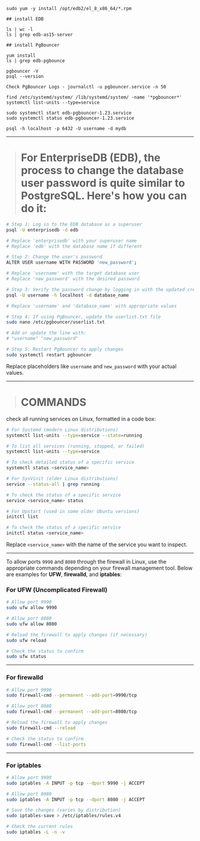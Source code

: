 ```
sudo yum -y install /opt/edb2/el_8_x86_64/*.rpm

## install EDB

ls | wc -l
ls | grep edb-as15-server

## install PgBouncer

yum install 
ls | grep edb-pgbounce

pgbouncer -V
psql --version

Check PgBouncer Logs - journalctl -u pgbouncer.service -n 50
 
find /etc/systemd/system/ /lib/systemd/system/ -name '*pgbouncer*'
systemctl list-units --type=service

sudo systemctl start edb-pgbouncer-1.23.service
sudo systemctl status edb-pgbouncer-1.23.service
```
```
psql -h localhost -p 6432 -U username -d mydb
```

<hr>

> # For **EnterpriseDB (EDB)**, the process to change the database user password is quite similar to PostgreSQL. Here's how you can do it:

```bash
# Step 1: Log in to the EDB database as a superuser
psql -U enterprisedb -d edb

# Replace 'enterprisedb' with your superuser name
# Replace 'edb' with the database name if different

# Step 2: Change the user's password
ALTER USER username WITH PASSWORD 'new_password';

# Replace 'username' with the target database user
# Replace 'new_password' with the desired password

# Step 3: Verify the password change by logging in with the updated credentials
psql -U username -h localhost -d database_name

# Replace 'username' and 'database_name' with appropriate values

# Step 4: If using PgBouncer, update the userlist.txt file
sudo nano /etc/pgbouncer/userlist.txt

# Add or update the line with:
# "username" "new_password"

# Step 5: Restart PgBouncer to apply changes
sudo systemctl restart pgbouncer
```

Replace placeholders like `username` and `new_password` with your actual values.

<hr>

> # COMMANDS

check all running services on Linux, formatted in a code box:

```bash
# For Systemd (modern Linux distributions)
systemctl list-units --type=service --state=running

# To list all services (running, stopped, or failed)
systemctl list-units --type=service

# To check detailed status of a specific service
systemctl status <service_name>

# For SysVinit (older Linux distributions)
service --status-all | grep running

# To check the status of a specific service
service <service_name> status

# For Upstart (used in some older Ubuntu versions)
initctl list

# To check the status of a specific service
initctl status <service_name>
``` 

Replace `<service_name>` with the name of the service you want to inspect.

<hr>

To allow ports `9990` and `8080` through the firewall in Linux, use the appropriate commands depending on your firewall management tool. Below are examples for **UFW**, **firewalld**, and **iptables**:

### For UFW (Uncomplicated Firewall)
```bash
# Allow port 9990
sudo ufw allow 9990

# Allow port 8080
sudo ufw allow 8080

# Reload the firewall to apply changes (if necessary)
sudo ufw reload

# Check the status to confirm
sudo ufw status
```

---

### For firewalld
```bash
# Allow port 9990
sudo firewall-cmd --permanent --add-port=9990/tcp

# Allow port 8080
sudo firewall-cmd --permanent --add-port=8080/tcp

# Reload the firewall to apply changes
sudo firewall-cmd --reload

# Check the status to confirm
sudo firewall-cmd --list-ports
```

---

### For iptables
```bash
# Allow port 9990
sudo iptables -A INPUT -p tcp --dport 9990 -j ACCEPT

# Allow port 8080
sudo iptables -A INPUT -p tcp --dport 8080 -j ACCEPT

# Save the changes (varies by distribution)
sudo iptables-save > /etc/iptables/rules.v4

# Check the current rules
sudo iptables -L -n -v
```
